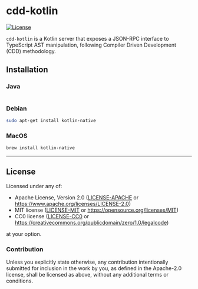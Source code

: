 cdd-kotlin
==========
[![License](https://img.shields.io/badge/license-Apache--2.0%20OR%20MIT-blue.svg)](https://opensource.org/licenses/Apache-2.0)

`cdd-kotlin` is a Kotlin server that exposes a JSON-RPC interface to TypeScript AST manipulation, following Compiler Driven Development (CDD) methodology.

## Installation

### Java
```bash
```

### Debian
```bash
sudo apt-get install kotlin-native
```

### MacOS
```bash
brew install kotlin-native
```
---

## License

Licensed under any of:

- Apache License, Version 2.0 ([LICENSE-APACHE](LICENSE-APACHE) or <https://www.apache.org/licenses/LICENSE-2.0>)
- MIT license ([LICENSE-MIT](LICENSE-MIT) or <https://opensource.org/licenses/MIT>)
- CC0 license ([LICENSE-CC0](LICENSE-CC0) or <https://creativecommons.org/publicdomain/zero/1.0/legalcode>)

at your option.

### Contribution

Unless you explicitly state otherwise, any contribution intentionally submitted
for inclusion in the work by you, as defined in the Apache-2.0 license, shall be
licensed as above, without any additional terms or conditions.

